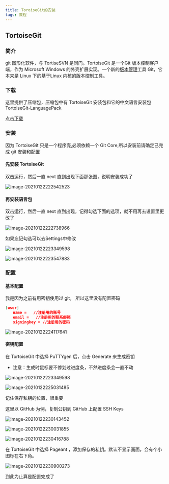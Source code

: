 ```yaml
---
title: ToroiseGit的安装 
tags: 教程
---
```


## TortoiseGit



### 简介

git 图形化软件，与 TortiseSVN 是同门。TortoiseGit 是一个Git 版本控制客户端，作为 Microsoft Windows
的外壳扩展实现。一个新的[版本管理](https://baike.sogou.com/lemma/ShowInnerLink.htm?lemmaId=54528924&ss_c=ssc.citiao.link)工具 Git，它本来是
Linux 下的基于Linux 内核的版本控制工具。



### 下载

这里提供了压缩包，压缩包中有 TortoiseGit 安装包和它的中文语言安装包 TortoiseGit-LanguagePack

点击[下载](https://spvian.lanzous.com/iucnnkphloh)



### 安装

因为 TortoiseGit 只是一个程序壳,必须依赖一个 Git Core,所以安装前请确定已完成 git 安装和配置



#### 先安装 TortoiseGit

双击运行，然后一直 next 直到出现下面那张图，说明安装成功了

![image-20210122222542523](https://i.loli.net/2021/01/22/SQFdqbo6957RDmN.png)



#### 再安装语言包

双击运行，然后一直 next 直到出现，记得勾选下面的选项，就不用再去设置里更改了

![image-20210122222738966](https://i.loli.net/2021/01/22/CMA1nlQwOgtszj5.png)



如果忘记勾选可以去Settings中修改

![image-20210122223349598](https://i.loli.net/2021/01/22/DiLSZBC67pIMw9G.png)

![image-20210122223547883](https://i.loli.net/2021/01/22/TkWj4ozHp8Jm5I6.png)



### 配置



#### 基本配置

我是因为之前有用密钥使用过 git， 所以这里没有配置密码

```json
[user]
　　name =   //注册用的账号
　　email = 	//注册用的联系邮箱
　　signingkey = //注册用的密码
```

![image-20210122224117641](https://i.loli.net/2021/01/22/iznrST4JqPCwmav.png)



#### 密钥配置

在 TortoiseGit 中选择 PuTTYgen 后，点击 Generate 来生成密钥

- 注意：生成时鼠标要不停划过进度条，不然进度条会一直不动

![image-20210122223349598](https://i.loli.net/2021/01/22/DiLSZBC67pIMw9G.png)

![image-20210122225031485](https://i.loli.net/2021/01/22/8jliwRK7hxsQDUE.png)

记住保存私钥的位置，很重要

这里以 GitHub 为例，复制公钥到 GitHub 上配置 SSH Keys

![image-20210122230143452](https://i.loli.net/2021/01/22/kivU65bVpnDBAft.png)

![image-20210122230031855](https://i.loli.net/2021/01/22/lacwxyChzvX6nro.png)

![image-20210122230416788](https://i.loli.net/2021/01/22/Gs2DqgjYHpFZv7R.png)

在 TortoiseGit 中选择 Pageant ，添加保存的私钥。默认不显示画面，会有个小图标在右下角。

![image-20210122230900273](https://i.loli.net/2021/01/22/zH5Rx1jtge3odm7.png)

到此为止算是配置完成了